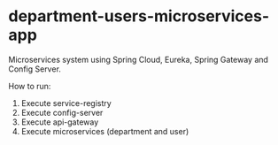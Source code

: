 # department-users-microservices-app
Microservices system using Spring Cloud, Eureka, Spring Gateway and Config Server.

How to run:
1. Execute service-registry
2. Execute config-server
3. Execute api-gateway
4. Execute microservices (department and user)
